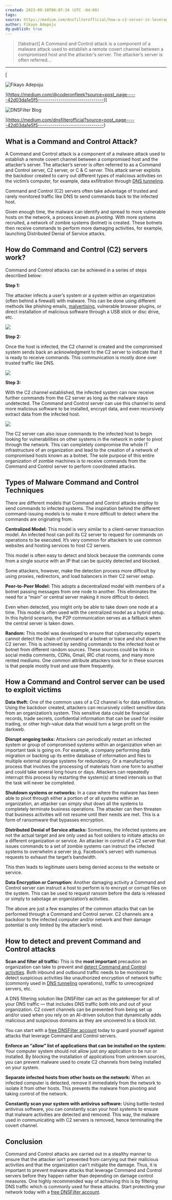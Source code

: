 ```yaml
---
created: 2023-09-10T00:07:34 (UTC -04:00)
tags: 
source: https://medium.com/dnsfilterofficial/how-a-c2-server-is-leveraged-in-a-botnet-command-and-control-attack-42d03da1e5f5
author: Fikayo Adepoju
dg-publish: true
---
```


> [!abstract] 
>  A Command and Control attack is a component of a malware attack used to establish a remote covert channel between a compromised host and the attacker’s server. The attacker’s server is often referred…


---
[

![Fikayo Adepoju](https://miro.medium.com/v2/resize:fill:88:88/2*mHJjRM8s4mDCGvxAigFAlw.jpeg)



](https://medium.com/@coderonfleek?source=post_page-----42d03da1e5f5--------------------------------)[

![DNSFilter Blog](https://miro.medium.com/v2/resize:fill:48:48/1*7wWJgWTgQfEaCxbUdn-3bA.png)



](https://medium.com/dnsfilterofficial?source=post_page-----42d03da1e5f5--------------------------------)

## What is a Command and Control Attack?

A Command and Control attack is a component of a malware attack used to establish a remote covert channel between a compromised host and the attacker’s server. The attacker’s server is often referred to as a Command and Control server, C2 server, or C & C server. This attack server exploits the backdoor created to carry out different types of malicious activities on the victim’s computer, for example, data exfiltration through [DNS tunneling](https://www.dnsfilter.com/blog/dns-tunneling-malware).

Command and Control (C2) servers often take advantage of trusted and rarely monitored traffic like DNS to send commands back to the infected host.

Given enough time, the malware can identify and spread to more vulnerable hosts on the network, a process known as _pivoting_. With more systems recruited, a network of zombie systems (botnet) is created. These botnets then receive commands to perform more damaging activities, for example, launching Distributed Denial of Service attacks.

## How do Command and Control (C2) servers work?

Command and Control attacks can be achieved in a series of steps described below:

**Step 1:**

The attacker infects a user’s system or a system within an organization (often behind a firewall) with malware. This can be done using different methods like phishing emails, [malvertising](https://www.dnsfilter.com/blog/malvertising-is-on-the-rise), vulnerable browser plugins, or direct installation of malicious software through a USB stick or disc drive, etc.

![](https://miro.medium.com/v2/resize:fit:1400/0*DfP8O3M197Nvss7y.png)

**Step 2:**

Once the host is infected, the C2 channel is created and the compromised system sends back an acknowledgment to the C2 server to indicate that it is ready to receive commands. This communication is mostly done over trusted traffic like DNS.

![](https://miro.medium.com/v2/resize:fit:1400/0*OExNPqhL_9fRpEAP.png)

**Step 3:**

With the C2 channel established, the infected system can now receive further commands from the C2 server as long as the malware stays undetected. The Command and Control server can use this channel to send more malicious software to be installed, encrypt data, and even recursively extract data from the infected host.

![](https://miro.medium.com/v2/resize:fit:1400/0*JdfEfmMot7d9kHYi.png)

The C2 server can also issue commands to the infected host to begin looking for vulnerabilities on other systems in the network in order to pivot through the network. This can completely compromise the whole IT infrastructure of an organization and lead to the creation of a network of compromised hosts known as a botnet. The sole purpose of this entire organization of zombie machines is to receive commands from the Command and Control server to perform coordinated attacks.

## Types of Malware Command and Control Techniques

There are different models that Command and Control attacks employ to send commands to infected systems. The inspiration behind the different command-issuing models is to make it more difficult to detect where the commands are originating from.

**Centralized Model:** This model is very similar to a client-server transaction model. An infected host can poll its C2 server to request for commands on operations to be executed. It’s very common for attackers to use common websites and hosting services to host C2 servers.

This model is often easy to detect and block because the commands come from a single source with an IP that can be quickly detected and blocked.

Some attackers, however, make the detection process more difficult by using proxies, redirectors, and load balancers in their C2 server setup.

**Peer-to-Peer Model:** This adopts a decentralized model with members of a botnet passing messages from one node to another. This eliminates the need for a “main” or central server making it more difficult to detect.

Even when detected, you might only be able to take down one node at a time. This model is often used with the centralized model as a hybrid setup. In this hybrid scenario, the P2P communication serves as a fallback when the central server is taken down.

**Random:** This model was developed to ensure that cybersecurity experts cannot detect the chain of command of a botnet or trace and shut down the C2 server. This is achieved by sending commands to the infected host or botnet from different random sources. These sources could be links in social media comments, CDNs, Gmail, IRC chat rooms, and many more rented mediums. One common attribute attackers look for in these sources is that people mostly trust and use them frequently.

## How a Command and Control server can be used to exploit victims

**Data theft:** One of the common uses of a C2 channel is for data exfiltration. Using the backdoor created, attackers can recursively collect sensitive data from an organization’s system. This sensitive data could be financial records, trade secrets, confidential information that can be used for insider trading, or other high-value data that would turn a large profit on the darkweb.

**Disrupt ongoing tasks:** Attackers can periodically restart an infected system or group of compromised systems within an organization when an important task is going on. For example, a company performing data migration or backing up its entire database of information and files to multiple external storage systems for redundancy. Or a manufacturing process that involves the processing of materials from one form to another and could take several long hours or days. Attackers can repeatedly interrupt this process by restarting the system(s) at timed intervals so that the task will never be completed.

**Shutdown systems or networks:** In a case where the malware has been able to pivot through either a portion of or all systems within an organization, an attacker can simply shut down all the systems to completely terminate business operations. The attacker can then threaten that business activities will not resume until their needs are met. This is a form of ransomware that bypasses encryption.

**Distributed Denial of Service attacks:** Sometimes, the infected systems are not the actual target and are only used as foot soldiers to initiate attacks on a different organization or service. An attacker in control of a C2 server that issues commands to a set of zombie systems can instruct the infected systems to overwhelm a server (e.g. Facebook’s server) with numerous requests to exhaust the target’s bandwidth.

This then leads to legitimate users being denied access to the website or service.

**Data Encryption or Corruption:** Another damaging activity a Command and Control server can instruct a host to perform is to encrypt or corrupt files on the system. This can be used to request ransom before the data is released or simply to sabotage an organization’s activities.

The above are just a few examples of the common attacks that can be performed through a Command and Control server. C2 channels are a backdoor to the infected computer and/or network and their damage potential is only limited by the attacker’s mind.

## How to detect and prevent Command and Control attacks

**Scan and filter all traffic:** This is the **most important** precaution an organization can take to prevent and [detect Command and Control activities](https://help.dnsfilter.com/hc/en-us/articles/1500008113221-Locating-Query-Source). Both inbound and outbound traffic needs to be monitored to detect suspicious activities like unauthorized encryption of network traffic (commonly used in [DNS tunneling](https://www.dnsfilter.com/blog/dns-tunneling-malware) operations), traffic to unrecognized servers, etc.

A DNS filtering solution like DNSFilter can act as the gatekeeper for all of your DNS traffic — that includes DNS traffic both into and out of your organization. C2 covert channels can be prevented from being set up and/or used when you rely on an AI-driven solution that dynamically adds malicious and suspicious domains as they are uncovered to a block list.

You can start with a [free DNSFilter account](https://app.dnsfilter.com/signup) today to guard yourself against attacks that leverage Command and Control servers.

**Enforce an “allow” list of applications that can be installed on the system:** Your computer system should not allow just _any_ application to be run or installed. By blocking the installation of applications from unknown sources, you can prevent malware used to create C2 channels from being installed on your system.

**Separate infected hosts from other hosts on the network:** When an infected computer is detected, remove it immediately from the network to isolate it from other hosts. This prevents the malware from pivoting and taking control of the network.

**Constantly scan your system with antivirus software:** Using battle-tested antivirus software, you can constantly scan your host systems to ensure that malware activities are detected and removed. This way, the malware used in communicating with C2 servers is removed, hence terminating the covert channel.

## Conclusion

Command and Control attacks are carried out in a stealthy manner to ensure that the attacker isn’t prevented from carrying out their malicious activities and that the organization can’t mitigate the damage. Thus, it is important to prevent malware attacks that leverage Command and Control servers before they happen rather than depending on damage control measures. One highly recommended way of achieving this is by filtering DNS traffic which is commonly used for these attacks. Start protecting your network today with a [free DNSFilter account](https://app.dnsfilter.com/signup).
